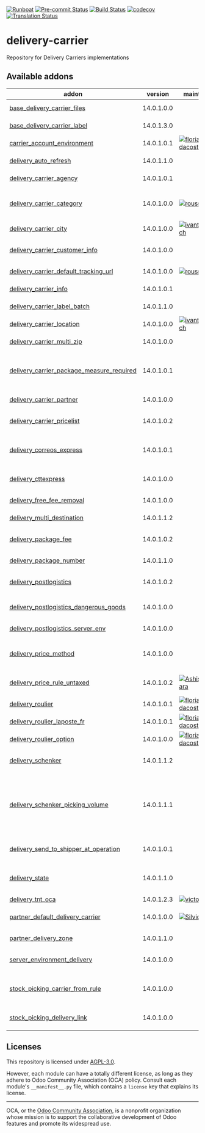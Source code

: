 
[![Runboat](https://img.shields.io/badge/runboat-Try%20me-875A7B.png)](https://runboat.odoo-community.org/builds?repo=OCA/delivery-carrier&target_branch=14.0)
[![Pre-commit Status](https://github.com/OCA/delivery-carrier/actions/workflows/pre-commit.yml/badge.svg?branch=14.0)](https://github.com/OCA/delivery-carrier/actions/workflows/pre-commit.yml?query=branch%3A14.0)
[![Build Status](https://github.com/OCA/delivery-carrier/actions/workflows/test.yml/badge.svg?branch=14.0)](https://github.com/OCA/delivery-carrier/actions/workflows/test.yml?query=branch%3A14.0)
[![codecov](https://codecov.io/gh/OCA/delivery-carrier/branch/14.0/graph/badge.svg)](https://codecov.io/gh/OCA/delivery-carrier)
[![Translation Status](https://translation.odoo-community.org/widgets/delivery-carrier-14-0/-/svg-badge.svg)](https://translation.odoo-community.org/engage/delivery-carrier-14-0/?utm_source=widget)

<!-- /!\ do not modify above this line -->

# delivery-carrier

Repository for Delivery Carriers implementations

<!-- /!\ do not modify below this line -->

<!-- prettier-ignore-start -->

[//]: # (addons)

Available addons
----------------
addon | version | maintainers | summary
--- | --- | --- | ---
[base_delivery_carrier_files](base_delivery_carrier_files/) | 14.0.1.0.0 |  | Base module for creation of delivery carrier files
[base_delivery_carrier_label](base_delivery_carrier_label/) | 14.0.1.3.0 |  | Base module for carrier labels
[carrier_account_environment](carrier_account_environment/) | 14.0.1.0.1 | [![florian-dacosta](https://github.com/florian-dacosta.png?size=30px)](https://github.com/florian-dacosta) | Configure carriers with server_environment_files
[delivery_auto_refresh](delivery_auto_refresh/) | 14.0.1.1.0 |  | Auto-refresh delivery price in sales orders
[delivery_carrier_agency](delivery_carrier_agency/) | 14.0.1.0.1 |  | Add a model for Carrier Agencies
[delivery_carrier_category](delivery_carrier_category/) | 14.0.1.0.0 | [![rousseldenis](https://github.com/rousseldenis.png?size=30px)](https://github.com/rousseldenis) | Adds a category to delivery carriers in order to help users classifying them
[delivery_carrier_city](delivery_carrier_city/) | 14.0.1.0.0 | [![ivantodorovich](https://github.com/ivantodorovich.png?size=30px)](https://github.com/ivantodorovich) | Integrates delivery with base_address_city
[delivery_carrier_customer_info](delivery_carrier_customer_info/) | 14.0.1.0.0 |  | Send delivery notice to the shipper from any operation.
[delivery_carrier_default_tracking_url](delivery_carrier_default_tracking_url/) | 14.0.1.0.0 | [![rousseldenis](https://github.com/rousseldenis.png?size=30px)](https://github.com/rousseldenis) | Adds the default tracking url on delivery carrier
[delivery_carrier_info](delivery_carrier_info/) | 14.0.1.0.1 |  | Add code and description on carrier
[delivery_carrier_label_batch](delivery_carrier_label_batch/) | 14.0.1.1.0 |  | Carrier labels - Stock Batch Picking (link)
[delivery_carrier_location](delivery_carrier_location/) | 14.0.1.0.0 | [![ivantodorovich](https://github.com/ivantodorovich.png?size=30px)](https://github.com/ivantodorovich) | Integrates delivery with base_location
[delivery_carrier_multi_zip](delivery_carrier_multi_zip/) | 14.0.1.0.0 |  | Multiple ZIP intervals for the same delivery method
[delivery_carrier_package_measure_required](delivery_carrier_package_measure_required/) | 14.0.1.0.1 |  | Allow the configuration of which package measurements are required on a delivery carrier basis.
[delivery_carrier_partner](delivery_carrier_partner/) | 14.0.1.0.0 |  | Add a partner in the delivery carrier
[delivery_carrier_pricelist](delivery_carrier_pricelist/) | 14.0.1.0.2 |  | Compute method method fees based on the product's pricelist.
[delivery_correos_express](delivery_correos_express/) | 14.0.1.0.1 |  | Delivery Carrier implementation for Correos Express using their API
[delivery_cttexpress](delivery_cttexpress/) | 14.0.1.0.0 |  | Delivery Carrier implementation for CTT Express API
[delivery_free_fee_removal](delivery_free_fee_removal/) | 14.0.1.0.0 |  | Hide free fee lines on sales orders
[delivery_multi_destination](delivery_multi_destination/) | 14.0.1.1.2 |  | Multiple destinations for the same delivery method
[delivery_package_fee](delivery_package_fee/) | 14.0.1.0.2 |  | Add fees on delivered packages on shipping methods
[delivery_package_number](delivery_package_number/) | 14.0.1.1.0 |  | Set or compute number of packages for a picking
[delivery_postlogistics](delivery_postlogistics/) | 14.0.1.0.2 |  | Print PostLogistics shipping labels using the Barcode web service
[delivery_postlogistics_dangerous_goods](delivery_postlogistics_dangerous_goods/) | 14.0.1.0.0 |  | Declare dangerous goods when generating postlogistics labels
[delivery_postlogistics_server_env](delivery_postlogistics_server_env/) | 14.0.1.0.0 |  | Server Environment layer for Delivery Postlogistics
[delivery_price_method](delivery_price_method/) | 14.0.1.0.0 |  | Provides fields to be able to contemplate the tracking statesand also adds a global fields
[delivery_price_rule_untaxed](delivery_price_rule_untaxed/) | 14.0.1.0.2 | [![AshishHirapara](https://github.com/AshishHirapara.png?size=30px)](https://github.com/AshishHirapara) | Add untaxed amount to variables for price delivery price rule
[delivery_roulier](delivery_roulier/) | 14.0.1.0.1 | [![florian-dacosta](https://github.com/florian-dacosta.png?size=30px)](https://github.com/florian-dacosta) | Integration of multiple carriers
[delivery_roulier_laposte_fr](delivery_roulier_laposte_fr/) | 14.0.1.0.1 | [![florian-dacosta](https://github.com/florian-dacosta.png?size=30px)](https://github.com/florian-dacosta) | Generate Label for La Poste/Colissimo
[delivery_roulier_option](delivery_roulier_option/) | 14.0.1.0.0 | [![florian-dacosta](https://github.com/florian-dacosta.png?size=30px)](https://github.com/florian-dacosta) | Add options to roulier modules
[delivery_schenker](delivery_schenker/) | 14.0.1.1.2 |  | Delivery Carrier implementation for DB Schenker API
[delivery_schenker_picking_volume](delivery_schenker_picking_volume/) | 14.0.1.1.1 |  | Glue module between delivery_schenker and stock_picking_volumeWith this module the transmitted volume is changed,it uses the computed volume from stock_picking_volume
[delivery_send_to_shipper_at_operation](delivery_send_to_shipper_at_operation/) | 14.0.1.0.1 |  | Send delivery notice to the shipper from any operation.
[delivery_state](delivery_state/) | 14.0.1.1.0 |  | Provides fields to be able to contemplate the tracking statesand also adds a global fields
[delivery_tnt_oca](delivery_tnt_oca/) | 14.0.1.2.3 | [![victoralmau](https://github.com/victoralmau.png?size=30px)](https://github.com/victoralmau) | Integrate TNT webservice
[partner_default_delivery_carrier](partner_default_delivery_carrier/) | 14.0.1.0.0 | [![SilvioC2C](https://github.com/SilvioC2C.png?size=30px)](https://github.com/SilvioC2C) | Allows defining default delivery methods for partners
[partner_delivery_zone](partner_delivery_zone/) | 14.0.1.1.0 |  | Set on partners a zone for delivery goods
[server_environment_delivery](server_environment_delivery/) | 14.0.1.0.0 |  | Configure prod environment for delivery carriers
[stock_picking_carrier_from_rule](stock_picking_carrier_from_rule/) | 14.0.1.0.0 |  | Set the carrier on picking if the stock rule used has a partner address set with a delivery method.
[stock_picking_delivery_link](stock_picking_delivery_link/) | 14.0.1.0.0 |  | Adds link to the delivery on all intermediate operations.

[//]: # (end addons)

<!-- prettier-ignore-end -->

## Licenses

This repository is licensed under [AGPL-3.0](LICENSE).

However, each module can have a totally different license, as long as they adhere to Odoo Community Association (OCA)
policy. Consult each module's `__manifest__.py` file, which contains a `license` key
that explains its license.

----
OCA, or the [Odoo Community Association](http://odoo-community.org/), is a nonprofit
organization whose mission is to support the collaborative development of Odoo features
and promote its widespread use.
